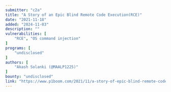 ```yaml
---
submitter: "c2a"
title: "A Story of an Epic Blind Remote Code Execution(RCE)"
date: "2021-11-18"
added: "2024-11-03"
description: ""
vulnerabilities: [
    "RCE", "OS command injection"
]
programs: [
    "undisclosed"
]
authors: [
    "Akash Solanki (@MAALP1225)"
]
bounty: "undisclosed"
link: "https://www.p1boom.com/2021/11/a-story-of-epic-blind-remote-code.html"
---
```




